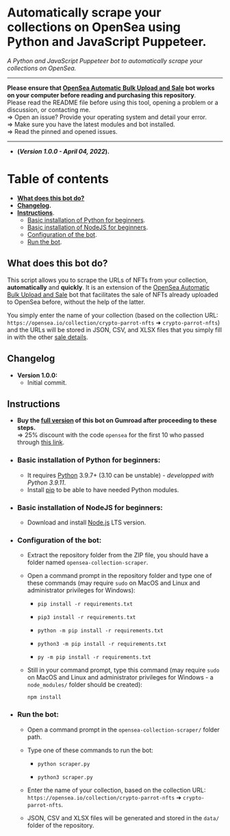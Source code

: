 # Automatically scrape your collections on OpenSea using Python and JavaScript Puppeteer.
_A Python and JavaScript Puppeteer bot to automatically scrape your collections on OpenSea._

---

**Please ensure that [OpenSea Automatic Bulk Upload and Sale](https://github.com/maximedrn/opensea-automatic-bulk-upload-and-sale) bot works on your computer before reading and purchasing this repository**.  
Please read the README file before using this tool, opening a problem or a discussion, or contacting me.  
⇒ Open an issue? Provide your operating system and detail your error.  
⇒ Make sure you have the latest modules and bot installed.  
⇒ Read the pinned and opened issues.

---

* **(_Version 1.0.0 - April 04, 2022_).**

# Table of contents

* **[What does this bot do?](#what-does-this-bot-do)**
* **[Changelog](#changelog).**
* **[Instructions](#instructions)**.
  * [Basic installation of Python for beginners](#basic-installation-of-python-for-beginners).
  * [Basic installation of NodeJS for beginners](#basic-installation-of-nodejs-for-beginners).
  * [Configuration of the bot](#configuration-of-the-bot).
  * [Run the bot](#run-the-bot).

## What does this bot do?

This script allows you to scrape the URLs of NFTs from your collection, **automatically** and **quickly**. It is an extension of the [OpenSea Automatic Bulk Upload and Sale](https://github.com/maximedrn/opensea-automatic-bulk-upload-and-sale) bot that facilitates the sale of NFTs already uploaded to OpenSea before, without the help of the latter.

You simply enter the name of your collection (based on the collection URL: `https://opensea.io/collection/crypto-parrot-nfts` ➜ `crypto-parrot-nfts`) and the URLs will be stored in JSON, CSV, and XLSX files that you simply fill in with the other [sale details](https://github.com/maximedrn/opensea-automatic-bulk-upload-and-sale#configuration-of-the-sale-part-of-the-nfts).

## Changelog

* **Version 1.0.0:**
  * Initial commit.

## Instructions

* **Buy the [full version](https://maximedrn.gumroad.com/l/opensea-collection-scraper) of this bot on Gumroad after proceeding to these steps.**  
  ⇒ 25% discount with the code `opensea` for the first 10 who passed through [this link](https://maximedrn.gumroad.com/l/opensea-collection-scraper/opensea).

* ### Basic installation of Python for beginners:
  * It requires [Python](https://www.python.org/) 3.9.7+ (3.10 can be unstable) - _developped with Python 3.9.11_.
  * Install [pip](https://pip.pypa.io/en/stable/installation/) to be able to have needed Python modules.

* ### Basic installation of NodeJS for beginners:
  * Download and install [Node.js](https://nodejs.org/) LTS version.

* ### Configuration of the bot:
  * Extract the repository folder from the ZIP file, you should have a folder named  `opensea-collection-scraper`.
  * Open a command prompt in the repository folder and type one of these commands (may require ``sudo`` on MacOS and Linux and administrator privileges for Windows):
    
    * ```
      pip install -r requirements.txt
      ```
    * ```
      pip3 install -r requirements.txt
      ```
    * ```
      python -m pip install -r requirements.txt
      ```
    * ```
      python3 -m pip install -r requirements.txt
      ```
    * ```
      py -m pip install -r requirements.txt
      ```
  * Still in your command prompt, type this command (may require ``sudo`` on MacOS and Linux and administrator privileges for Windows - a `node_modules/` folder should be created):
    
    ```
    npm install
    ```
* ### Run the bot:
  * Open a command prompt in the `opensea-collection-scraper/` folder path.
  * Type one of these commands to run the bot:
    
    * ```
      python scraper.py
      ```
    * ```
      python3 scraper.py
      ```
   * Enter the name of your collection, based on the collection URL: `https://opensea.io/collection/crypto-parrot-nfts` ➜ `crypto-parrot-nfts`.
   * JSON, CSV and XLSX files will be generated and stored in the `data/` folder of the repository.
